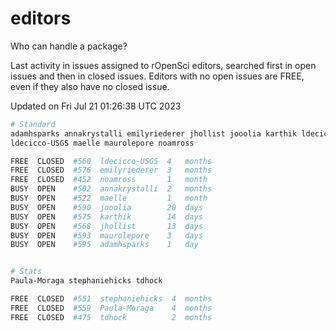 # editors

Who can handle a package?

Last activity in issues assigned to rOpenSci editors, searched first in open
issues and then in closed issues. Editors with no open issues are FREE, even if
they also have no closed issue.


Updated on Fri Jul 21 01:26:38 UTC 2023

```bash
# Standard
adamhsparks annakrystalli emilyriederer jhollist jooolia karthik ldecicco
ldecicco-USGS maelle maurolepore noamross

FREE  CLOSED  #560  ldecicco-USGS  4   months
FREE  CLOSED  #576  emilyriederer  3   months
FREE  CLOSED  #452  noamross       1   month
BUSY  OPEN    #502  annakrystalli  2   months
BUSY  OPEN    #522  maelle         1   month
BUSY  OPEN    #590  jooolia        20  days
BUSY  OPEN    #575  karthik        14  days
BUSY  OPEN    #568  jhollist       13  days
BUSY  OPEN    #593  maurolepore    3   days
BUSY  OPEN    #595  adamhsparks    1   day


# Stats
Paula-Moraga stephaniehicks tdhock

FREE  CLOSED  #551  stephaniehicks  4  months
FREE  CLOSED  #559  Paula-Moraga    4  months
FREE  CLOSED  #475  tdhock          2  months
```
